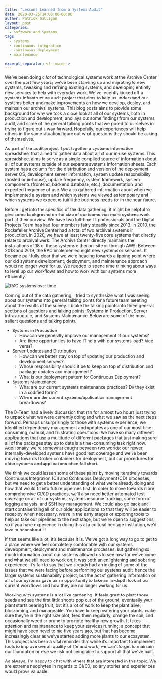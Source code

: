 ```yaml
---
title: "Lessons Learned from a Systems Audit"
date: 2020-03-25T14:00:00+00:00
author: Patrick Galligan
layout: post
categories:
  - Software and Systems
tags:
  - systems
  - continuous integration
  - continuous deployment
  - maintenance

excerpt_separator: <!--more-->
---
```


We’ve been doing _a lot_ of technological systems work at the Archive Center over the past few years; we’ve been standing up and migrating to new systems, tweaking and refining existing systems, and developing entirely new services to help with everyday work. We’ve recently kicked off a systems infrastructure audit project that aims to help us understand our systems better and make improvements on how we develop, deploy, and maintain our archival systems. This blog posts aims to provide some background for why we took a close look at all of our systems, both in production and development, and lays out some findings from our systems audit, and some of the general talking points that we posed to ourselves in trying to figure out a way forward. Hopefully, our experiences will help others in the same situation figure out what questions they should be asking of themselves.

<!--more-->

As part of the audit project, I put together a systems information spreadsheet that aimed to gather data about all of our in-use systems. This spreadsheet aims to serve as a single compiled source of information about all of our systems outside of our separate systems information sheets. Each system has a column for: the distribution and version of the deployment server OS, development server information, system update responsibility (hosted or in-house), update frequency, system framework, system components (frontend, backend database, etc.), documentation, and expected frequency of use. We also gathered information about when we implemented a system and which systems we viewed as temporary and which systems we expect to fulfill the business needs for in the near future.

Before I get into the specifics of the data gathering, it might be helpful to give some background on the size of our teams that make systems work part of their purview. We have two full-time IT professionals and the Digital Projects Team has had four members fairly steadily since 2013. In 2010, the Rockefeller Archive Center had a total of two archival systems in production. In 2020, we have at least twenty-five core systems that directly relate to archival work. The Archive Center directly maintains the installations of 18 of these systems either on-site or through AWS. Between 2018 and 2019, the RAC implemented eight new systems or services. It became painfully clear that we were heading towards a tipping point where our old systems development, deployment, and maintenance approach would no longer work for us. We needed to spend time thinking about ways to level up our workflows and how to work with our systems more efficiently.

![RAC systems over time]({{site.baseurl}}/assets/img/2020/03/systems-chart.png)

Coming out of the data gathering, I tried to synthesize what I was seeing about our systems into general talking points for a future team meeting about the results of the survey. I broke the talking points into three general sections of questions and talking points: Systems in Production, Server Infrastructure, and Systems Maintenance. Below are some of the most salient questions and talking points.

  *	Systems in Production
    *	How can we generally improve our management of our systems?
    *	Are there opportunities to have IT help with our systems load? Vice versa?
  *	Server Updates and Distribution
    *	How can we better stay on top of updating our production and development servers?
    *	Whose responsibility should it be to keep on top of distribution and package updates and management?
    *	What is our deployment pattern for Continuous Deployment?
  *	Systems Maintenance
    *	What are our current systems maintenance practices? Do they exist in a codified form?
    *	Where are the current systems/application management breakdowns?

The D-Team had a lively discussion that ran for almost two hours just trying to unpack what we were currently doing and what we saw as the next steps forward. Perhaps unsurprisingly to those with systems experience, we identified dependency management and updates as one of our most time-consuming, manual, and frustrating operations. We have so many different applications that use a multitude of different packages that just making sure all of the packages stay up to date is a time-consuming task right now. Additionally, we’re somewhat caught between two worlds: our newer, internally-developed systems have good test coverage and we’ve been moving towards Docker containers for deployment, but our procedures for older systems and applications often fall short.

We think we could lessen some of these pains by moving iteratively towards Continuous Integration (CI) and Continuous Deployment (CD) processes, but we need to get a better understanding of what we’re already doing and how that would fit into future pipelines first. In order to move towards more comprehensive CI/CD practices, we’ll also need better automated test coverage on all of our systems, systems resource tracking, some form of logging analysis, and SSH key management. We could also go back and start containerizing all of our older applications so that they will be easier to redeploy when necessary. We’re in the early stages of exploring tools to help us take our pipelines to the next stage, but we’re open to suggestions, so if you have experience in doing this at a cultural heritage institution, we’d love to hear about it!

If that seems like a lot, it’s because it is. We’ve got a long way to go to get to a place where we feel completely comfortable with our systems development, deployment and maintenance processes, but gathering so much information about our systems allowed us to see how far we’ve come and what we still need to work on; it was both an enlightening and sobering experience. It’s fair to say that we already had an inkling of some of the issues that we were facing before performing our systems audit, hence the larger systems sustainability project, but the act of gathering information on all of our systems gave us an opportunity to take an in-depth look at our current workflows and how they are no longer working for us.

Working with systems is a lot like gardening. It feels great to plant those seeds and see the first little shoots pop out of the ground, eventually your plant starts bearing fruit, but it’s a lot of work to keep the plant alive, blossoming, and manageable. You have to keep watering your plants, make sure they’re in the right size plot, feed them regularly, change the soil, and occasionally weed or prune to promote healthy new growth. It takes attention and maintenance to keep your services running; a concept that might have been novel to me five years ago, but that has become increasingly clear as we’ve started adding more plants to our ecosystem. This project has been a vital reminder that while it’s important to implement tools to improve overall quality of life and work, we can’t forget to maintain our foundation or else we risk not being able to support all that we’ve built.

As always, I’m happy to chat with others that are interested in this topic. We are extreme neophytes in regards to CI/CD, so any stories and experiences would prove valuable.
